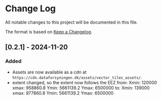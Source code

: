 # Change Log
All notable changes to this project will be documented in this file.
 
The format is based on [Keep a Changelog](http://keepachangelog.com/).

## [0.2.1] - 2024-11-20

### Added

- Assets are now available as a cdn at `https://cdn.dataforsyningen.dk/assets/vector_tiles_assets/`.
- extent changed, so the extent now follows the EEZ
from:
Xmin: 120000
xmax: 958860.8
Ymin: 5661139.2
Ymax: 6500000
to:
Xmin: 139000
xmax: 977860.8
Ymin: 5661139.2
Ymax: 6500000
